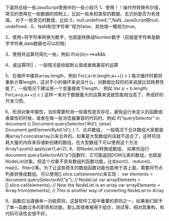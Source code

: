 下面将总结一些JavaScript使用中的一些小技巧
1、使用！！操作符转换布尔值，常见的使用在一些数据的控制上，比如一些未知类型的数据，去识别是否为有效值。
对于一些常见的数值，比如 0，null,undefined,””,NaN,
JavaScript把null、undefined、0、NaN和空字符串''视为false，其他值一概视为true。

2、使用+将字符串转换为数字，也就是转换成Number数字（前提是字符串是数字字符串,date数据也可以的哦）

3、使用并运算符简化一些，例如
If(a){b}===>a&&b

4、或运算符|| ，一般情况是给赋默认值或者做兼容的运算

5、在循环中缓存array.length，例如
For(;a<b.length;a++){
c
}
每次循环时都将重新计算length，这对于小的循环来说没什么，对数据比较的的来说就比较耗费性能了，一般情况下建议用一个变量接收下length，
例如
Var p = b.length;
For(;a<p;a++){
c
}
这样一来对于数据量大的运算来说就性能相当高了，养成好的开发习惯。

6、检测对象中属性，当你需要检测一些属性是否存在，避免运行未定义的函数或者属性的时候，或者在做一些浏览器兼容的代码时。例如
If(“querySelector” in document ){
Document.querySelector(‘#id’);
}else{
Document.getElementById(‘id’);
}
7、合并数组，
一般情况下合并数组大家都是用array1.concat(array2)来合并的，如果是大型数组的话就不适合了，这样将消耗大量的内存来存储新创建的数组，在大型数组下可以使用这个方法
Array1.push().apply(arr1,arr2);
8、将NodeList转换成数组，
如果你运行document.querySelectorAll(“p”)函数时，它可能返回DOM元素的数组，也就是NodeList对象。但这个对象不具有数组的函数功能，比如sort()、reduce()、map()、filter()等。为了让这些原生的数组函数功能也能用于其上面，需要将节点列表转换成数组。可以使用[].slice.call(elements)来实现：
var elements = document.querySelectorAll("p"); // NodeList 
var arrayElements = [].slice.call(elements); // Now the NodeList is an array 
var arrayElements = Array.from(elements); // This is another way of converting NodeList to Array

9、函数应当遵循单一功能原则，这是软件工程中重要的原则之一，如果我们赋予了单一函数过多的职责和功能，那么其很难被用于组合，测试等，相对其重构，和代码可读性会很不好。
